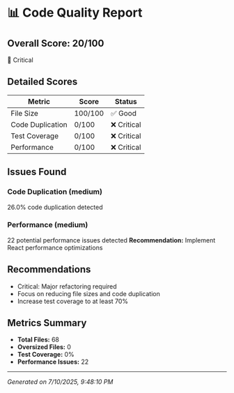 # 📊 Code Quality Report

## Overall Score: 20/100

🔴 Critical

## Detailed Scores

| Metric | Score | Status |
|--------|-------|--------|
| File Size | 100/100 | ✅ Good |
| Code Duplication | 0/100 | ❌ Critical |
| Test Coverage | 0/100 | ❌ Critical |
| Performance | 0/100 | ❌ Critical |

## Issues Found


### Code Duplication (medium)
26.0% code duplication detected



### Performance (medium)
22 potential performance issues detected
**Recommendation:** Implement React performance optimizations


## Recommendations

- Critical: Major refactoring required
- Focus on reducing file sizes and code duplication
- Increase test coverage to at least 70%

## Metrics Summary

- **Total Files:** 68
- **Oversized Files:** 0
- **Test Coverage:** 0%
- **Performance Issues:** 22

---
*Generated on 7/10/2025, 9:48:10 PM*